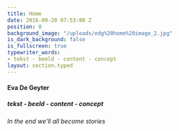 ```yaml
---
title: Home
date: 2016-09-20 07:53:00 Z
position: 0
background_image: "/uploads/edg%20home%20image_2.jpg"
is_dark_background: false
is_fullscreen: true
typewriter_words:
- tekst - beeld - content - concept
layout: section.typed
---
```


#### Eva De Geyter

##### <span id="typed">tekst - beeld - content - concept</span>



###### In the end we'll all become stories 